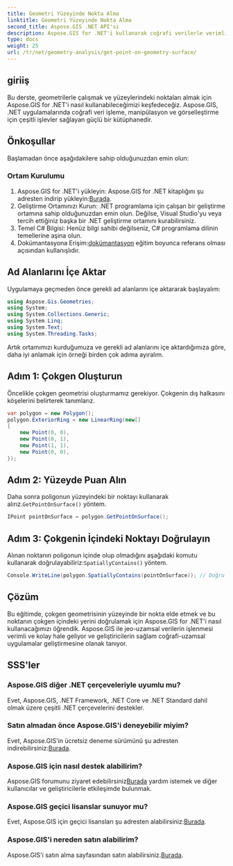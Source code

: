 ```yaml
---
title: Geometri Yüzeyinde Nokta Alma
linktitle: Geometri Yüzeyinde Nokta Alma
second_title: Aspose.GIS .NET API'si
description: Aspose.GIS for .NET'i kullanarak coğrafi verilerle verimli bir şekilde nasıl çalışacağınızı öğrenin. Adım adım kılavuz ve SSS'ler dahildir.
type: docs
weight: 25
url: /tr/net/geometry-analysis/get-point-on-geometry-surface/
---
```

## giriiş
Bu derste, geometrilerle çalışmak ve yüzeylerindeki noktaları almak için Aspose.GIS for .NET'i nasıl kullanabileceğimizi keşfedeceğiz. Aspose.GIS, .NET uygulamalarında coğrafi veri işleme, manipülasyon ve görselleştirme için çeşitli işlevler sağlayan güçlü bir kütüphanedir.
## Önkoşullar
Başlamadan önce aşağıdakilere sahip olduğunuzdan emin olun:
### Ortam Kurulumu
1. Aspose.GIS for .NET'i yükleyin: Aspose.GIS for .NET kitaplığını şu adresten indirip yükleyin:[Burada](https://releases.aspose.com/gis/net/).
2. Geliştirme Ortamınızı Kurun: .NET programlama için çalışan bir geliştirme ortamına sahip olduğunuzdan emin olun. Değilse, Visual Studio'yu veya tercih ettiğiniz başka bir .NET geliştirme ortamını kurabilirsiniz.
3. Temel C# Bilgisi: Henüz bilgi sahibi değilseniz, C# programlama dilinin temellerine aşina olun.
4.  Dokümantasyona Erişim:[dokümantasyon](https://reference.aspose.com/gis/net/) eğitim boyunca referans olması açısından kullanışlıdır.

## Ad Alanlarını İçe Aktar
Uygulamaya geçmeden önce gerekli ad alanlarını içe aktararak başlayalım:

```csharp
using Aspose.Gis.Geometries;
using System;
using System.Collections.Generic;
using System.Linq;
using System.Text;
using System.Threading.Tasks;
```

Artık ortamımızı kurduğumuza ve gerekli ad alanlarını içe aktardığımıza göre, daha iyi anlamak için örneği birden çok adıma ayıralım.
## Adım 1: Çokgen Oluşturun
Öncelikle çokgen geometrisi oluşturmamız gerekiyor. Çokgenin dış halkasını köşelerini belirterek tanımlarız.
```csharp
var polygon = new Polygon();
polygon.ExteriorRing = new LinearRing(new[]
{
    new Point(0, 0),
    new Point(0, 1),
    new Point(1, 1),
    new Point(0, 0),
});
```
## Adım 2: Yüzeyde Puan Alın
Daha sonra poligonun yüzeyindeki bir noktayı kullanarak alırız.`GetPointOnSurface()` yöntem.
```csharp
IPoint pointOnSurface = polygon.GetPointOnSurface();
```
## Adım 3: Çokgenin İçindeki Noktayı Doğrulayın
 Alınan noktanın poligonun içinde olup olmadığını aşağıdaki komutu kullanarak doğrulayabiliriz:`SpatiallyContains()` yöntem.
```csharp
Console.WriteLine(polygon.SpatiallyContains(pointOnSurface)); // Doğru
```

## Çözüm
Bu eğitimde, çokgen geometrisinin yüzeyinde bir nokta elde etmek ve bu noktanın çokgen içindeki yerini doğrulamak için Aspose.GIS for .NET'i nasıl kullanacağımızı öğrendik. Aspose.GIS ile jeo-uzamsal verilerin işlenmesi verimli ve kolay hale geliyor ve geliştiricilerin sağlam coğrafi-uzamsal uygulamalar geliştirmesine olanak tanıyor.
## SSS'ler
### Aspose.GIS diğer .NET çerçeveleriyle uyumlu mu?
Evet, Aspose.GIS, .NET Framework, .NET Core ve .NET Standard dahil olmak üzere çeşitli .NET çerçevelerini destekler.
### Satın almadan önce Aspose.GIS'i deneyebilir miyim?
 Evet, Aspose.GIS'in ücretsiz deneme sürümünü şu adresten indirebilirsiniz:[Burada](https://releases.aspose.com/).
### Aspose.GIS için nasıl destek alabilirim?
 Aspose.GIS forumunu ziyaret edebilirsiniz[Burada](https://forum.aspose.com/c/gis/33) yardım istemek ve diğer kullanıcılar ve geliştiricilerle etkileşimde bulunmak.
### Aspose.GIS geçici lisanslar sunuyor mu?
 Evet, Aspose.GIS için geçici lisansları şu adresten alabilirsiniz:[Burada](https://purchase.aspose.com/temporary-license/).
### Aspose.GIS'i nereden satın alabilirim?
 Aspose.GIS'i satın alma sayfasından satın alabilirsiniz.[Burada](https://purchase.aspose.com/buy).